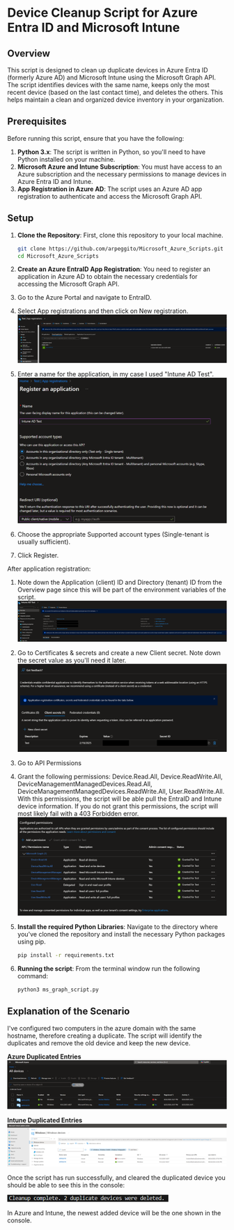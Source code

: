 # Device Cleanup Script for Azure Entra ID and Microsoft Intune

## Overview

This script is designed to clean up duplicate devices in Azure Entra ID (formerly Azure AD) and Microsoft Intune using the Microsoft Graph API. The script identifies devices with the same name, keeps only the most recent device (based on the last contact time), and deletes the others. This helps maintain a clean and organized device inventory in your organization.


## Prerequisites

Before running this script, ensure that you have the following:

1. **Python 3.x**: The script is written in Python, so you'll need to have Python installed on your machine.
2. **Microsoft Azure and Intune Subscription**: You must have access to an Azure subscription and the necessary permissions to manage devices in Azure Entra ID and Intune.
3. **App Registration in Azure AD**: The script uses an Azure AD app registration to authenticate and access the Microsoft Graph API.

## Setup

1. **Clone the Repository**: First, clone this repository to your local machine.
    ```bash
    git clone https://github.com/arpeggito/Microsoft_Azure_Scripts.git
    cd Microsoft_Azure_Scripts

2. **Create an Azure EntraID App Registration**: You need to register an application in Azure AD to obtain the necessary credentials for accessing the Microsoft Graph API.

1. Go to the Azure Portal and navigate to EntraID.
2. Select App registrations and then click on New registration.
![alt text](image-3.png)

3. Enter a name for the application, in my case I used "Intune AD Test".
![alt text](image-2.png)

4. Choose the appropriate Supported account types (Single-tenant is usually sufficient).
5. Click Register.

After application registration:
1. Note down the Application (client) ID and Directory (tenant) ID from the Overview page since this will be part of the environment variables of the script.
![alt text](intune_info.png) 

2. Go to Certificates & secrets and create a new Client secret. Note down the secret value as you'll need it later.
![alt text](image.png)

3. Go to API Permissions
4. Grant the following permissions: Device.Read.All, Device.ReadWrite.All, DeviceManagementManagedDevices.Read.All, DeviceManagementManagedDevices.ReadWrite.All, 
User.ReadWrite.All. With this permissions, the script will be able pull the EntraID and Intune device information. If you do not grant this permissions, the script will most likely fail with a 403 Forbidden error.
![alt text](image-1.png)


3. **Install the required Python Libraries**: Navigate to the directory where you've cloned the repository and install the necessary Python packages using pip.
    ```bash
    pip install -r requirements.txt

4. **Running the script**: From the terminal window run the following command:

    ```bash
    python3 ms_graph_script.py
    ```

## Explanation of the Scenario

I've configured two computers in the azure domain with the same hostname, therefore creating a duplicate. The script will identify the duplicates and remove the old device and keep the new device.

**Azure Duplicated Entries**
![alt text](Entra_ID_Duplicated.png)

**Intune Duplicated Entries**
![alt text](Intune_duplicated_entries.png)

Once the script has run successfully, and cleared the duplicated device you should be able to see this in the console:

![alt text](<Screenshot 2024-08-23 212751.png>)

In Azure and Intune, the newest added device will be the one shown in the console.